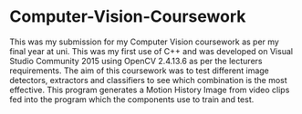 # Computer-Vision-Coursework

This was my submission for my Computer Vision coursework as per my final year at uni. 
This was my first use of C++ and was developed on Visual Studio Community 2015 using OpenCV 2.4.13.6 as per the lecturers requirements.
The aim of this coursework was to test different image detectors, extractors and classifiers to see which combination is the most effective. 
This program generates a Motion History Image from video clips fed into the program which the components use to train and test. 

